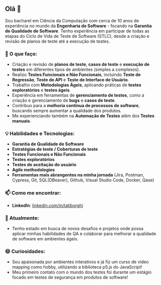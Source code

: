 ## Olá 👋

Sou bacharel em Ciência da Computação com cerca de 10 anos de experiência no mundo da **Engenharia de Software** - focando na **Garantia de Qualidade de Software**. Tenho experiência em participar de todas as etapas do Ciclo de Vida de Teste de Software (STLC), desde a criação e revisão de planos de teste até a execução de testes.

### 🔧 O que faço:
- Criação e revisão de **planos de teste**, **casos de teste** e **execução de testes** em diferentes tipos de ambientes (simples a complexos).
- Realizo **Testes Funcionais e Não Funcionais**, incluindo **Teste de Regressão**, **Teste de API** e **Teste de Interface de Usuário**.
- Trabalho com **Metodologias Ágeis**, aplicando práticas de **testes exploratórios** e **testes ágeis**.
- Experiência em ferramentas de **gerenciamento de testes**, como a criação e gerenciamento de **bugs** e **casos de teste**.
- Contribuo para a **melhoria contínua de processos de software**, buscando sempre aumentar a qualidade dos produtos.
- Me experienciando também na **Automação de Testes** além dos **Testes manuais**.

### 💡 Habilidades e Tecnologias:
- **Garantia de Qualidade de Software**
- **Estratégias de teste / Coberturas de teste**
- **Testes Funcionais e Não Funcionais**
- **Testes exploratórios**
- **Testes de aceitação do usuário**
- **Agile methodologies**
- **Ferramentas mais abrangentes na minha jornada** (Jira, Postman, Cypress, Git, SQL(DBeaver), Github, Visual Studio Code, Docker, Qase)
  
### 📫 Como me encontrar:
- **LinkedIn**: [linkedin.com/in/tatiborghi](https://www.linkedin.com/in/tatiborghi)

### 🚀 Atualmente:
- Tenho estado em busca de novos desafios e projetos onde possa aplicar minhas habilidades de QA e colaborar para melhorar a qualidade de software em ambientes ágeis.

### 😄 **Curiosidades**:
- Sou apaixonada por ambientes interativos e já fiz um curso de vídeo mapping como hobby, utilizando a biblioteca p5.js do JavaScript!
- Meu primeiro contato com o mundo dos testes foi durante um estágio focado em testes de segurança em produtos de software!
